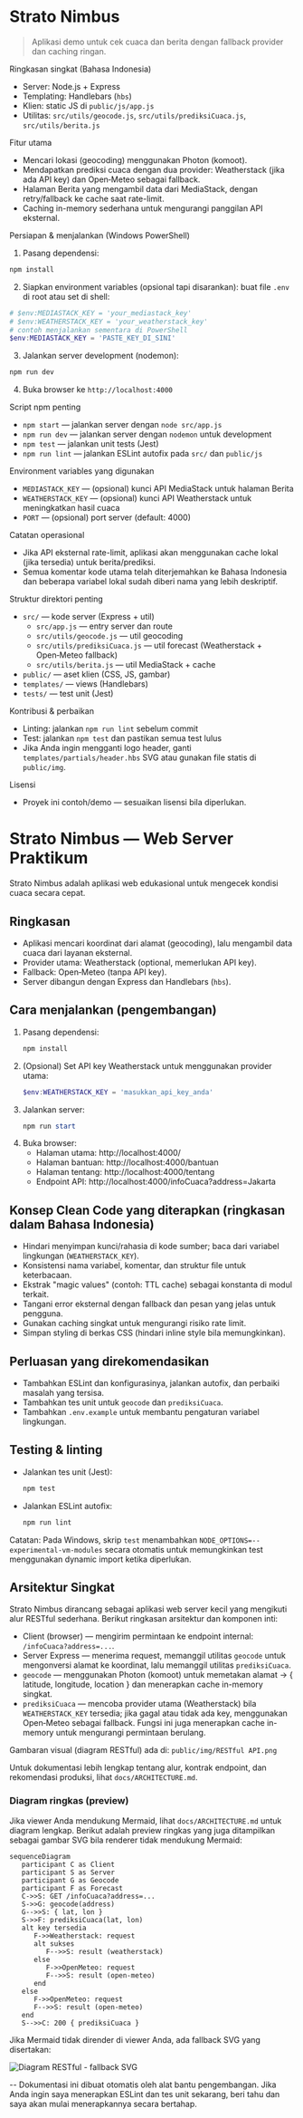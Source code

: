 # Strato Nimbus

> Aplikasi demo untuk cek cuaca dan berita dengan fallback provider dan caching ringan.

Ringkasan singkat (Bahasa Indonesia)
- Server: Node.js + Express
- Templating: Handlebars (`hbs`)
- Klien: static JS di `public/js/app.js`
- Utilitas: `src/utils/geocode.js`, `src/utils/prediksiCuaca.js`, `src/utils/berita.js`

Fitur utama
- Mencari lokasi (geocoding) menggunakan Photon (komoot).
- Mendapatkan prediksi cuaca dengan dua provider: Weatherstack (jika ada API key) dan Open‑Meteo sebagai fallback.
- Halaman Berita yang mengambil data dari MediaStack, dengan retry/fallback ke cache saat rate-limit.
- Caching in-memory sederhana untuk mengurangi panggilan API eksternal.

Persiapan & menjalankan (Windows PowerShell)
1. Pasang dependensi:
```powershell
npm install
```
2. Siapkan environment variables (opsional tapi disarankan): buat file `.env` di root atau set di shell:
```powershell
# $env:MEDIASTACK_KEY = 'your_mediastack_key'
# $env:WEATHERSTACK_KEY = 'your_weatherstack_key'
# contoh menjalankan sementara di PowerShell
$env:MEDIASTACK_KEY = 'PASTE_KEY_DI_SINI'
```
3. Jalankan server development (nodemon):
```powershell
npm run dev
```
4. Buka browser ke `http://localhost:4000`

Script npm penting
- `npm start` — jalankan server dengan `node src/app.js`
- `npm run dev` — jalankan server dengan `nodemon` untuk development
- `npm test` — jalankan unit tests (Jest)
- `npm run lint` — jalankan ESLint autofix pada `src/` dan `public/js`

Environment variables yang digunakan
- `MEDIASTACK_KEY` — (opsional) kunci API MediaStack untuk halaman Berita
- `WEATHERSTACK_KEY` — (opsional) kunci API Weatherstack untuk meningkatkan hasil cuaca
- `PORT` — (opsional) port server (default: 4000)

Catatan operasional
- Jika API eksternal rate-limit, aplikasi akan menggunakan cache lokal (jika tersedia) untuk berita/prediksi.
- Semua komentar kode utama telah diterjemahkan ke Bahasa Indonesia dan beberapa variabel lokal sudah diberi nama yang lebih deskriptif.

Struktur direktori penting
- `src/` — kode server (Express + util)
  - `src/app.js` — entry server dan route
  - `src/utils/geocode.js` — util geocoding
  - `src/utils/prediksiCuaca.js` — util forecast (Weatherstack + Open‑Meteo fallback)
  - `src/utils/berita.js` — util MediaStack + cache
- `public/` — aset klien (CSS, JS, gambar)
- `templates/` — views (Handlebars)
- `tests/` — test unit (Jest)

Kontribusi & perbaikan
- Linting: jalankan `npm run lint` sebelum commit
- Test: jalankan `npm test` dan pastikan semua test lulus
- Jika Anda ingin mengganti logo header, ganti `templates/partials/header.hbs` SVG atau gunakan file statis di `public/img`.

Lisensi
- Proyek ini contoh/demo — sesuaikan lisensi bila diperlukan.
# Strato Nimbus — Web Server Praktikum

Strato Nimbus adalah aplikasi web edukasional untuk mengecek kondisi cuaca secara cepat.

## Ringkasan
- Aplikasi mencari koordinat dari alamat (geocoding), lalu mengambil data cuaca dari layanan eksternal.
- Provider utama: Weatherstack (optional, memerlukan API key).
- Fallback: Open‑Meteo (tanpa API key).
- Server dibangun dengan Express dan Handlebars (`hbs`).

## Cara menjalankan (pengembangan)
1. Pasang dependensi:
   ```powershell
   npm install
   ```
2. (Opsional) Set API key Weatherstack untuk menggunakan provider utama:
   ```powershell
   $env:WEATHERSTACK_KEY = 'masukkan_api_key_anda'
   ```
3. Jalankan server:
   ```powershell
   npm run start
   ```
4. Buka browser:
   - Halaman utama: http://localhost:4000/
   - Halaman bantuan: http://localhost:4000/bantuan
   - Halaman tentang: http://localhost:4000/tentang
   - Endpoint API: http://localhost:4000/infoCuaca?address=Jakarta

## Konsep Clean Code yang diterapkan (ringkasan dalam Bahasa Indonesia)
- Hindari menyimpan kunci/rahasia di kode sumber; baca dari variabel lingkungan (`WEATHERSTACK_KEY`).
- Konsistensi nama variabel, komentar, dan struktur file untuk keterbacaan.
- Ekstrak "magic values" (contoh: TTL cache) sebagai konstanta di modul terkait.
- Tangani error eksternal dengan fallback dan pesan yang jelas untuk pengguna.
- Gunakan caching singkat untuk mengurangi risiko rate limit.
- Simpan styling di berkas CSS (hindari inline style bila memungkinkan).

## Perluasan yang direkomendasikan
- Tambahkan ESLint dan konfigurasinya, jalankan autofix, dan perbaiki masalah yang tersisa.
- Tambahkan tes unit untuk `geocode` dan `prediksiCuaca`.
- Tambahkan `.env.example` untuk membantu pengaturan variabel lingkungan.

## Testing & linting
- Jalankan tes unit (Jest):
   ```powershell
   npm test
   ```
- Jalankan ESLint autofix:
   ```powershell
   npm run lint
   ```

Catatan: Pada Windows, skrip `test` menambahkan `NODE_OPTIONS=--experimental-vm-modules` secara otomatis untuk memungkinkan test menggunakan dynamic import ketika diperlukan.

## Arsitektur Singkat

Strato Nimbus dirancang sebagai aplikasi web server kecil yang mengikuti alur RESTful sederhana. Berikut ringkasan arsitektur dan komponen inti:

- Client (browser) — mengirim permintaan ke endpoint internal: `/infoCuaca?address=...`.
- Server Express — menerima request, memanggil utilitas `geocode` untuk mengonversi alamat ke koordinat, lalu memanggil utilitas `prediksiCuaca`.
- `geocode` — menggunakan Photon (komoot) untuk memetakan alamat -> { latitude, longitude, location } dan menerapkan cache in-memory singkat.
- `prediksiCuaca` — mencoba provider utama (Weatherstack) bila `WEATHERSTACK_KEY` tersedia; jika gagal atau tidak ada key, menggunakan Open‑Meteo sebagai fallback. Fungsi ini juga menerapkan cache in-memory untuk mengurangi permintaan berulang.

Gambaran visual (diagram RESTful) ada di: `public/img/RESTful API.png`

Untuk dokumentasi lebih lengkap tentang alur, kontrak endpoint, dan rekomendasi produksi, lihat `docs/ARCHITECTURE.md`.

### Diagram ringkas (preview)

Jika viewer Anda mendukung Mermaid, lihat `docs/ARCHITECTURE.md` untuk diagram lengkap. Berikut adalah preview ringkas yang juga ditampilkan sebagai gambar SVG bila renderer tidak mendukung Mermaid:

```mermaid
sequenceDiagram
   participant C as Client
   participant S as Server
   participant G as Geocode
   participant F as Forecast
   C->>S: GET /infoCuaca?address=...
   S->>G: geocode(address)
   G-->>S: { lat, lon }
   S->>F: prediksiCuaca(lat, lon)
   alt key tersedia
      F->>Weatherstack: request
      alt sukses
         F-->>S: result (weatherstack)
      else
         F->>OpenMeteo: request
         F-->>S: result (open-meteo)
      end
   else
      F->>OpenMeteo: request
      F-->>S: result (open-meteo)
   end
   S-->>C: 200 { prediksiCuaca }
```

Jika Mermaid tidak dirender di viewer Anda, ada fallback SVG yang disertakan: 

![Diagram RESTful - fallback SVG](/img/RESTful_API_small.svg)

--
Dokumentasi ini dibuat otomatis oleh alat bantu pengembangan. Jika Anda ingin saya menerapkan ESLint dan tes unit sekarang, beri tahu dan saya akan mulai menerapkannya secara bertahap.